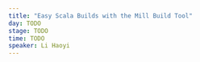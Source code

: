```yaml
---
title: "Easy Scala Builds with the Mill Build Tool"
day: TODO
stage: TODO
time: TODO
speaker: Li Haoyi
---
```



    